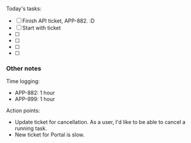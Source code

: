 Today's tasks:
- [ ] Finish API ticket, APP-882. :D
- [ ] Start with  ticket
- [ ] 
- [ ] 
- [ ] 
- [ ]  

### Other notes

Time logging:
- APP-882: 1 hour
- APP-999: 1 hour




Action points:
- Update ticket for cancellation.
    As a user, I'd like to be able to cancel a running task.
- New ticket for Portal is slow.


